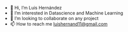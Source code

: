 - 👋 Hi, I’m Luis Hernández 
- 👀 I’m interested in Datascience and Machine Learning
- 💞️ I’m looking to collaborate on any project
- 📫 How to reach me luishernand11@gmail.com

<!---
luishernand/luishernand is a ✨ special ✨ repository because its `README.md` (this file) appears on your GitHub profile.
You can click the Preview link to take a look at your changes.
--->

